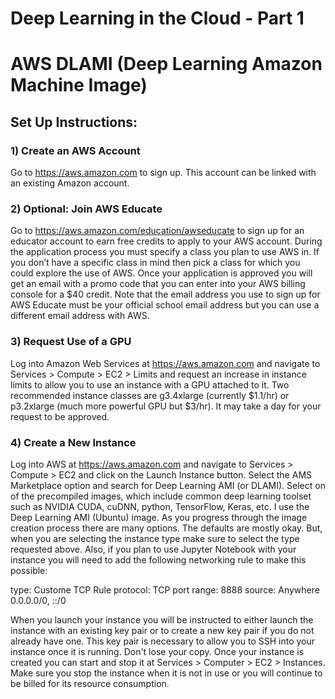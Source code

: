 # Deep Learning in the Cloud - Part 1

# AWS DLAMI (Deep Learning Amazon Machine Image)

## Set Up Instructions:

### 1) Create an AWS Account

Go to https://aws.amazon.com to sign up. This account can be linked with an existing Amazon account.

### 2) Optional: Join AWS Educate

Go to https://aws.amazon.com/education/awseducate to sign up for an educator account to earn free credits to apply to your AWS account. During the application process you must specify a class you plan to use AWS in. If you don’t have a specific class in mind then pick a class for which you could explore the use of AWS. Once your application is approved you will get an email with a promo code that you can enter into your AWS billing console for a $40 credit. Note that the email address you use to sign up for AWS Educate must be your official school email address but you can use a different email address with AWS. 

### 3) Request Use of a GPU

Log into Amazon Web Services at https://aws.amazon.com and navigate to Services > Compute > EC2 > Limits and request an increase in instance limits to allow you to use an instance with a GPU attached to it. Two recommended instance classes are g3.4xlarge (currently $1.1/hr) or p3.2xlarge (much more powerful GPU but $3/hr). It may take a day for your request to be approved.

### 4) Create a New Instance

Log into AWS at https://aws.amazon.com and navigate to Services > Compute > EC2 and click on the Launch Instance button. Select the AMS Marketplace option and search for Deep Learning AMI (or DLAMI). Select on of the precompiled images, which include common deep learning toolset such as NVIDIA CUDA, cuDNN, python, TensorFlow, Keras, etc. I use the Deep Learning AMI (Ubuntu) image. As you progress through the image creation process there are many options. The defaults are mostly okay. But, when you are selecting the instance type make sure to select the type requested above. Also, if you plan to use Jupyter Notebook with your instance you will need to add the following networking rule to make this possible:

type: Custome TCP Rule
protocol: TCP
port range: 8888
source: Anywhere 0.0.0.0/0, ::/0

When you launch your instance you will be instructed to either launch the instance with an existing key pair or to create a new key pair if you do not already have one. This key pair is necessary to allow you to SSH into your instance once it is running. Don't lose your copy. Once your instance is created you can start and stop it at Services > Computer > EC2 > Instances. Make sure you stop the instance when it is not in use or you will continue to be billed for its resource consumption. 

